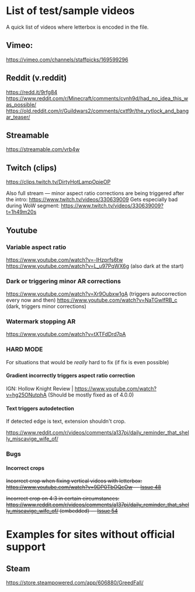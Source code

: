 # List of test/sample videos

A quick list of videos where letterbox is encoded in the file.

## Vimeo:

https://vimeo.com/channels/staffpicks/169599296

## Reddit (v.reddit)

https://redd.it/9rfg84
https://www.reddit.com/r/Minecraft/comments/cvnh9d/had_no_idea_this_was_possible/
https://old.reddit.com/r/Guildwars2/comments/cxtf9r/the_rytlock_and_bangar_teaser/

## Streamable

https://streamable.com/vrb4w

## Twitch (clips)

https://clips.twitch.tv/DirtyHotLampOpieOP

Also full stream — minor aspect ratio corrections are being triggered after the intro: https://www.twitch.tv/videos/330639009
Gets especially bad during WoW segment: https://www.twitch.tv/videos/330639009?t=1h49m20s

## Youtube

### Variable aspect ratio

https://www.youtube.com/watch?v=-IHzprfs6tw
https://www.youtube.com/watch?v=L_u97PqWX6g (also dark at the start)

### Dark or triggering minor AR corrections

https://www.youtube.com/watch?v=Xr9Oubxw1gA (triggers autocorrection every now and then)
https://www.youtube.com/watch?v=NaTGwlfRB_c (dark, triggers minor corrections)

### Watermark stopping AR

https://www.youtube.com/watch?v=tXTFdDrd7pA

### HARD MODE 

For situations that would be _really_ hard to fix (if fix is even possible)

#### Gradient incorrectly triggers aspect ratio correction

IGN: Hollow Knight Review | https://www.youtube.com/watch?v=hg25ONutphA (Should be mostly fixed as of 4.0.0)

#### Text triggers autodetection 

If detected edge is text, extension shouldn't crop.

https://www.reddit.com/r/videos/comments/a137pj/daily_reminder_that_shelly_miscavige_wife_of/ 

### Bugs

#### Incorrect crops

~~Incorrect crop when fixing vertical videos with letterbox: https://www.youtube.com/watch?v=9DP0TbOQcOw — [Issue 48](https://github.com/xternal7/ultrawidify/issues/48)~~

~~Incorrect crop on 4:3 in certain circumstances: https://www.reddit.com/r/videos/comments/a137pj/daily_reminder_that_shelly_miscavige_wife_of/ (embedded) — [Issue 54](https://github.com/xternal7/ultrawidify/issues/54)~~

# Examples for sites without official support

## Steam

https://store.steampowered.com/app/606880/GreedFall/
